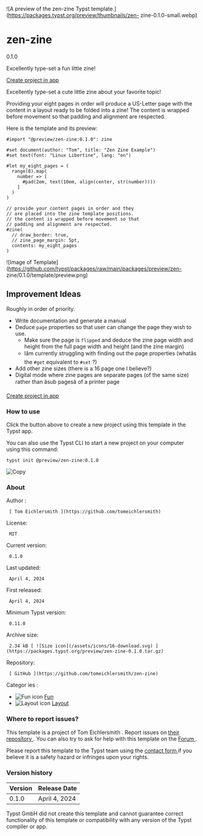 ![A preview of the zen-zine Typst
template.](https://packages.typst.org/preview/thumbnails/zen-
zine-0.1.0-small.webp)

#  zen-zine

0.1.0

Excellently type-set a fun little zine!

[ Create project in app ](/app?template=zen-zine&version=0.1.0)

Excellently type-set a cute little zine about your favorite topic!

Providing your eight pages in order will produce a US-Letter page with the
content in a layout ready to be folded into a zine! The content is wrapped
before movement so that padding and alignment are respected.

Here is the template and its preview:

    
    
    #import "@preview/zen-zine:0.1.0": zine
    
    #set document(author: "Tom", title: "Zen Zine Example")
    #set text(font: "Linux Libertine", lang: "en")
    
    #let my_eight_pages = (
      range(8).map(
        number => [
          #pad(2em, text(10em, align(center, str(number))))
        ]
      )
    )
    
    // provide your content pages in order and they
    // are placed into the zine template positions.
    // the content is wrapped before movement so that
    // padding and alignment are respected.
    #zine(
      // draw_border: true,
      // zine_page_margin: 5pt,
      contents: my_eight_pages
    )
    

![Image of
Template](https://github.com/typst/packages/raw/main/packages/preview/zen-
zine/0.1.0/template/preview.png)

##  Improvement Ideas

Roughly in order of priority.

  * Write documentation and generate a manual 
  * Deduce ` page ` properties so that user can change the page they wish to use. 
    * Make sure the page is ` flipped ` and deduce the zine page width and height from the full page width and height (and the zine margin) 
    * Iâm currently struggling with finding out the page properties (whatâs the ` #get ` equivalent to ` #set ` ?) 
  * Add other zine sizes (there is a 16 page one I believe?) 
  * Digital mode where zine pages are separate pages (of the same size) rather than âsub pagesâ of a printer page 

[ Create project in app ](/app?template=zen-zine&version=0.1.0)

###  How to use

Click the button above to create a new project using this template in the
Typst app.

You can also use the Typst CLI to start a new project on your computer using
this command:

    
    
    typst init @preview/zen-zine:0.1.0

![Copy](/assets/icons/16-copy.svg)

###  About

Author  :

     [ Tom Eichlersmith ](https://github.com/tomeichlersmith)
License:

     MIT 
Current version:

     0.1.0 
Last updated:

     April 4, 2024 
First released:

     April 4, 2024 
Minimum Typst version:

     0.11.0 
Archive size:

     2.34 kB [ ![Size icon](/assets/icons/16-download.svg) ](https://packages.typst.org/preview/zen-zine-0.1.0.tar.gz)
Repository:

     [ GitHub ](https://github.com/tomeichlersmith/zen-zine)
Categor  ies  :

    

  * ![Fun icon](/assets/icons/16-smile.svg) [ Fun ](https://typst.app/universe/search/?category=fun)
  * ![Layout icon](/assets/icons/16-layout.svg) [ Layout ](https://typst.app/universe/search/?category=layout)

###  Where to report issues?

This  template  is a project of  Tom Eichlersmith  .  Report issues on  [
their repository ](https://github.com/tomeichlersmith/zen-zine) .  You can
also try to ask for help with this  template  on the  [ Forum
](https://forum.typst.app) .

Please report this  template  to the Typst team using the  [ contact form
](https://typst.app/contact) if you believe it is a safety hazard or infringes
upon your rights.

###  Version history

Version  |  Release Date   
---|---  
0.1.0  |  April 4, 2024   
  
Typst GmbH did not create this  template  and cannot guarantee correct
functionality of this  template  or compatibility with any version of the
Typst compiler or app.

